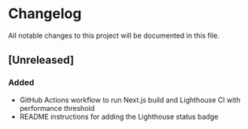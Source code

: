 # Changelog

All notable changes to this project will be documented in this file.

## [Unreleased]
### Added
- GitHub Actions workflow to run Next.js build and Lighthouse CI with performance threshold
- README instructions for adding the Lighthouse status badge
